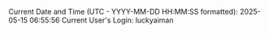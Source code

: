 Current Date and Time (UTC - YYYY-MM-DD HH:MM:SS formatted): 2025-05-15 06:55:56
Current User's Login: luckyaiman
